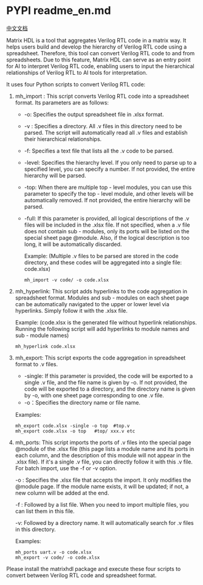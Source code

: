 # PYPI readme_en.md

[中文文档](README_zhcn.md)

Matrix HDL is a tool that aggregates Verilog RTL code in a matrix way. It helps users build and develop the hierarchy of Verilog RTL code using a spreadsheet. Therefore, this tool can convert Verilog RTL code to and from spreadsheets. Due to this feature, Matrix HDL can serve as an entry point for AI to interpret Verilog RTL code, enabling users to input the hierarchical relationships of Verilog RTL to AI tools for interpretation.

It uses four Python scripts to convert Verilog RTL code:

1. mh_import : This script converts Verilog RTL code into a spreadsheet format. Its parameters are as follows:
    - -o:  Specifies the output spreadsheet file in .xlsx format.
    - -v :  Specifies a directory. All .v files in this directory need to be parsed. The script will automatically read all .v files and establish their hierarchical relationships.
    - -f:   Specifies a text file that lists all the .v code to be parsed.
    - -level:   Specifies the hierarchy level. If you only need to parse up to a specified level, you can specify a number. If not provided, the entire hierarchy will be parsed.
    - -top:  When there are multiple top - level modules, you can use this parameter to specify the top - level module, and other levels will be automatically removed. If not provided, the entire hierarchy will be parsed.
    - -full:   If this parameter is provided, all logical descriptions of the .v files will be included in the .xlsx file. If not specified, when a .v file does not contain sub - modules, only its ports will be listed on the special sheet page @module. Also, if the logical description is too long, it will be automatically discarded.
        
        Example: (Multiple .v files to be parsed are stored in the code directory, and these codes will be aggregated into a single file: code.xlsx)
        
        ```
        mh_import -v code/ -o code.xlsx
        ```
        
2. mh_hyperlink:  This script adds hyperlinks to the code aggregation in spreadsheet format. Modules and sub - modules on each sheet page can be automatically navigated to the upper or lower level via hyperlinks. Simply follow it with the .xlsx file.
    
    Example: (code.xlsx is the generated file without hyperlink relationships. Running the following script will add hyperlinks to module names and sub - module names)
    
    ```
    mh_hyperlink code.xlsx
    ```
    
3. mh_export: This script exports the code aggregation in spreadsheet format to .v files.
    - -single:  If this parameter is provided, the code will be exported to a single .v file, and the file name is given by -o. If not provided, the code will be exported to a directory, and the directory name is given by -o, with one sheet page corresponding to one .v file.
    - -o：Specifies the directory name or file name.
    
    Examples:
    
    ```
    mh_export code.xlsx -single -o top  #top.v
    mh_export code.xlsx -o top   #top/ xxx.v etc
    ```
    
4. mh_ports: This script imports the ports of .v files into the special page @module of the .xlsx file (this page lists a module name and its ports in each column, and the description of this module will not appear in the .xlsx file). If it's a single .v file, you can directly follow it with this .v file. For batch import, use the -f or -v option.
    
    -o :  Specifies the .xlsx file that accepts the import. It only modifies the @module page. If the module name exists, it will be updated; if not, a new column will be added at the end.
    
    -f : Followed by a list file. When you need to import multiple files, you can list them in this file.
    
    -v: Followed by a directory name. It will automatically search for .v files in this directory.
    
   Examples:

    
    ```
    mh_ports uart.v -o code.xlsx
    mh_export -v code/ -o code.xlsx
    ```
    

Please install the matrixhdl package and execute these four scripts to convert between Verilog RTL code and spreadsheet format.